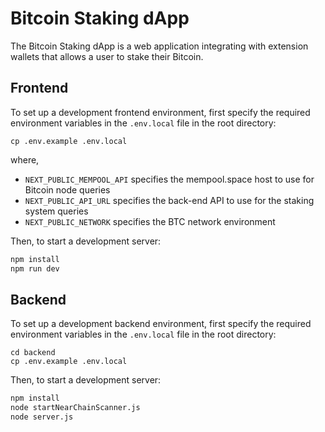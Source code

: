 # Bitcoin Staking dApp

The Bitcoin Staking dApp is a web application integrating with extension
wallets that allows a user to stake their Bitcoin.

## Frontend

To set up a development frontend environment, first specify the required environment
variables in the `.env.local` file in the root directory:

```
cp .env.example .env.local
```

where,

- `NEXT_PUBLIC_MEMPOOL_API` specifies the mempool.space host to use for Bitcoin
  node queries
- `NEXT_PUBLIC_API_URL` specifies the back-end API to use for the staking
  system queries
- `NEXT_PUBLIC_NETWORK` specifies the BTC network environment

Then, to start a development server:

```bash
npm install
npm run dev
```


## Backend

To set up a development backend environment, first specify the required environment
variables in the `.env.local` file in the root directory:

```
cd backend
cp .env.example .env.local
```

Then, to start a development server:

```bash
npm install
node startNearChainScanner.js
node server.js
```